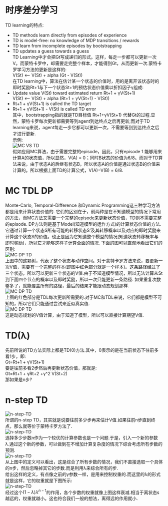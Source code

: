 # 时序差分学习
TD learning的特点: <br>
* TD methods learn directly from episodes of experience <br>
* TD is model-free: no knowledge of MDP transitions / rewards <br>
* TD learn from incomplete episodes by bootstrapping <br>
* TD updates a guess towards a guess <br>
TD Learning中才会把Gt写成递归的形式。这样，每走一步都可以更新一次V。而蒙特卡罗中，却需要走完整个样本，才能得到Gt，从而更新一次.蒙特卡罗学习方法的更新是这样的: <br>
V(St) <-- V(St) + alpha (Gt - V(St)) <br>
在TD learning中，算法在估计某一个状态的价值时，用的是离开该状态时的即时奖励Rt+1与下一个状态St+1的预估状态价值乘以折扣因子γ组成: <br>
* Update value V(St) toward estimated return Rt+1 + γV(St+1) <br>
V(St) <-- V(St) + alpha (Rt+1 + γV(St+1)  - V(St)) <br>
* Rt+1 + γV(St+1) is called the TD target <br>
* Rt+1 + γV(St+1)  - V(St) is called TD error <br>
其中，bootstrapping指的就是TD目标值 Rt+1+γV(St+1) 代替Gt的过程.显然，蒙特卡罗每次更新都需要等到agent到达终点之后再更新;而对于TD learning来说，agent每走一步它都可以更新一次，不需要等到到达终点之后才进行更新. <br>
示例: <br>
![MC VS TD](https://github.com/MA-JIE/Reinforcement-Learning-MJ/blob/master/%E6%97%B6%E5%BA%8F%E5%B7%AE%E5%88%86%E5%AD%A6%E4%B9%A0/img/mc_td.png) <br>
假如应用MC算法，由于需要完整的episode，因此，只有episode 1 能够用来计算A的状态值，所以显然，V(A) = 0；同时B状态的价值为6/8。而对于TD算法来说，由于状态A的后继有状态B，所以状态A的价值是通过状态B的价值来计算的。所以根据上面TD的计算公式，V(A)=V(B) = 6/8. <br>
# MC TDL DP
Monte-Carlo, Temporal-Difference 和Dynamic Programming这三种学习方法都是用来计算状态价值的. 它们的区别在于，前两种是在不知道模型的情况下常用的方法，而MC方法又需要一个完整的episode来更新状态价值，TD则不需要完整的episode. DP方法则是基于Model(知道模型的运作方式)的计算状态价值的方法. 它通过计算一个状态S所有可能的转移状态S’及其转移概率以及对应的即时奖励来计算这个状态S的价值。也正是因为它知道整个模型的情况(知道状态转移概率与即时奖励)，所以它才能够这样子计算全面的情况. 下面的图可以直观地看出它们的区别: <br>
![MC DP TD](https://github.com/MA-JIE/Reinforcement-Learning-MJ/blob/master/%E6%97%B6%E5%BA%8F%E5%B7%AE%E5%88%86%E5%AD%A6%E4%B9%A0/img/dp_mc_td1.png) <br>
上图中的这颗树，代表了整个状态与动作空间。对于蒙特卡罗方法来说，要更新一次V值，需要有一个完整的样本(即图中红色部分就是一个样本)。这条路径经过了三个状态，所以可以更新三个状态的V值.由于不知道模型情况，所以无法计算从St到下面四个节点的概率以及即时奖励，所以一次只能更新一条路径. 如果重复次数够多了，就能覆盖所有的路径，最后的结果才能跟动态规划那样. <br>
![MC DP TD](https://github.com/MA-JIE/Reinforcement-Learning-MJ/blob/master/%E6%97%B6%E5%BA%8F%E5%B7%AE%E5%88%86%E5%AD%A6%E4%B9%A0/img/dp_mc_td2.png) <br>
上图的红色部分是TDL每次更新所需要的.对于MC和TDL来说，它们都是模型不可知的，所以它们只能通过尝试来近似真实值. <br>
![MC DP TD](https://github.com/MA-JIE/Reinforcement-Learning-MJ/blob/master/%E6%97%B6%E5%BA%8F%E5%B7%AE%E5%88%86%E5%AD%A6%E4%B9%A0/img/dp_mc_td3.png) <br>
这是动态规划的V值计算，由于知道了模型，所以可以直接计算期望V值. <br>
# TD(λ)
先前所说的TD方法实际上都是TD(0)方法.其中，0表示的是在当前状态下往前多看1步，即: <br>
Gt=Rt+1 + γV(St+1) <br>
要是往前多看2步然后再更新状态价值，那就是: <br>
Gt=Rt+1 + γRt+2 +γ^2 V(St+2) <br>
那如果是n步? <br>
# n-step TD
![n-step-TD](https://github.com/MA-JIE/Reinforcement-Learning-MJ/blob/master/%E6%97%B6%E5%BA%8F%E5%B7%AE%E5%88%86%E5%AD%A6%E4%B9%A0/img/n_step_td.png) <br>
所谓的n-step TD，其实就是说要往前多少步再来估计V值.如果往前n步直到终点，那么就等价于蒙特卡罗方法了. <br>
![n-step-TD](https://github.com/MA-JIE/Reinforcement-Learning-MJ/blob/master/%E6%97%B6%E5%BA%8F%E5%B7%AE%E5%88%86%E5%AD%A6%E4%B9%A0/img/n_step_td1.png) <br>
选择多少步数n作为一个较优的计算参数也是一个问题.于是，引入一个新的参数 λ.通过这个新的参数，可以做到在不增加计算复杂度的情况下综合考虑所有步数的预测. <br>
![n-step-TD](https://github.com/MA-JIE/Reinforcement-Learning-MJ/blob/master/%E6%97%B6%E5%BA%8F%E5%B7%AE%E5%88%86%E5%AD%A6%E4%B9%A0/img/n_step_td2.png) <br>
从上图中的定义可以看出，这是综合了所有步数的情况，我们不直接选取一个具体的n步，然后忽略掉其它的步数.而是利用λ来综合所有的步. <br>
给出这样的定义，有点像之前的γ参数一样，是用来控制权重的.而这里的λ的形式就是这样，它的权重就是下图所示: <br>
![n-step-TD](https://github.com/MA-JIE/Reinforcement-Learning-MJ/blob/master/%E6%97%B6%E5%BA%8F%E5%B7%AE%E5%88%86%E5%AD%A6%E4%B9%A0/img/n_step_td3.png) <br>
经过这个$(1−λ)λ^{n−1}$的作用，各个步数的权重就像上图这样衰减.相当于离状态s越远的，权重就越小。这也符合我们一般的想法，离得远的作用就小. <br>


